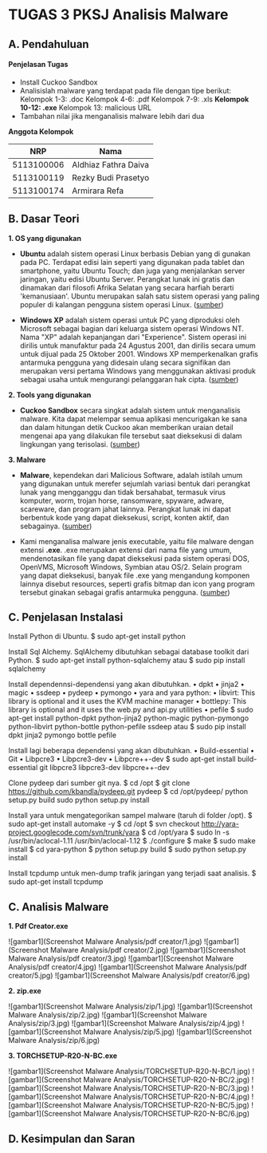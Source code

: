 # TUGAS 3 PKSJ Analisis Malware

## A. Pendahuluan

#### Penjelasan Tugas

* Install Cuckoo Sandbox
* Analisislah malware yang terdapat pada file dengan tipe berikut:
Kelompok 1-3: .doc
Kelompok 4-6: .pdf
Kelompok 7-9: .xls
**Kelompok 10-12: .exe**
Kelompok 13: malicious URL
* Tambahan nilai jika menganalisis malware lebih dari dua


**Anggota Kelompok**

| NRP         | Nama                 |
|-------------|----------------------|
| 5113100006  | Aldhiaz Fathra Daiva |
| 5113100119  | Rezky Budi Prasetyo  |
| 5113100174  | Armirara Refa        |


## B. Dasar Teori

**1. OS yang digunakan**

* **Ubuntu** adalah sistem operasi Linux berbasis Debian yang di gunakan pada PC. Terdapat edisi lain seperti yang digunakan pada tablet dan smartphone, yaitu  Ubuntu Touch; dan juga yang menjalankan server jaringan, yaitu edisi Ubuntu Server. Perangkat lunak ini gratis dan dinamakan dari filosofi Afrika Selatan yang secara harfiah berarti 'kemanusiaan'.  Ubuntu merupakan salah satu sistem operasi yang paling populer di kalangan pengguna sistem operasi Linux. ([sumber](https://en.m.wikipedia.org/wiki/Ubuntu_(operating_system)))

* **Windows XP** adalah sistem operasi untuk PC yang diproduksi oleh Microsoft sebagai bagian dari keluarga sistem operasi Windows NT. Nama "XP" adalah kepanjangan dari "Experience". Sistem operasi ini dirilis untuk manufaktur pada 24 Agustus 2001, dan dirilis secara umum untuk dijual pada 25 Oktober 2001. Windows XP memperkenalkan grafis antarmuka pengguna yang didesain ulang secara signifikan dan merupakan versi pertama Windows yang menggunakan aktivasi produk sebagai usaha untuk mengurangi pelanggaran hak cipta. ([sumber](https://en.m.wikipedia.org/wiki/Windows_XP))


**2. Tools yang digunakan**

* **Cuckoo Sandbox** secara singkat adalah sistem untuk menganalisis malware. Kita dapat melempar semua aplikasi mencurigakan ke sana dan dalam hitungan detik Cuckoo akan memberikan uraian detail mengenai apa yang dilakukan file tersebut saat dieksekusi di dalam lingkungan yang terisolasi. ([sumber](https://cuckoosandbox.org))

**3. Malware**

* **Malware**, kependekan dari Malicious Software, adalah istilah umum yang digunakan untuk merefer sejumlah variasi bentuk dari perangkat lunak yang mengganggu dan tidak bersahabat, termasuk virus komputer, worm, trojan horse, ransomware, spyware, adware, scareware, dan program jahat lainnya. Perangkat lunak ini dapat berbentuk kode yang dapat dieksekusi, script, konten aktif, dan sebagainya. ([sumber]())

* Kami menganalisa malware jenis executable, yaitu file malware dengan extensi **.exe**. .exe merupakan extensi dari nama file yang umum, mendenotasikan file yang dapat dieksekusi pada sistem operasi DOS, OpenVMS, Microsoft Windows, Symbian atau OS/2. Selain program yang dapat dieksekusi, banyak file .exe yang mengandung komponen lainnya disebut resources, seperti grafis bitmap dan icon yang program tersebut ginakan sebagai grafis antarmuka pengguna. ([sumber]())


## C. Penjelasan Instalasi

Install Python di Ubuntu.
$ sudo apt-get install python

Install Sql Alchemy. SqlAlchemy dibutuhkan sebagai database toolkit dari Python.
$ sudo apt-get install python-sqlalchemy
atau
$ sudo pip install sqlalchemy

Install dependennsi-dependensi yang akan dibutuhkan.
• dpkt
• jinja2
• magic
• ssdeep
• pydeep
• pymongo
• yara and yara python:
• libvirt: This library is optional and it uses the KVM machine manager
• bottlepy: This library is optional and it uses the web.py and api.py utilities
• pefile
$ sudo apt-get install python-dpkt python-jinja2 python-magic
python-pymongo python-libvirt python-bottle python-pefile ssdeep
atau
$ sudo pip install dpkt jinja2 pymongo bottle pefile

Install lagi beberapa dependensi yang akan dibutuhkan.
• Build-essential
• Git
• Libpcre3
• Libpcre3-dev
• Libpcre++-dev
$ sudo apt-get install build-essential git libpcre3 libpcre3-dev
libpcre++-dev

Clone pydeep dari sumber git nya.
$ cd /opt
$ git clone https://github.com/kbandla/pydeep.git pydeep
$ cd /opt/pydeep/
python setup.py build
sudo python setup.py install

Install yara untuk mengategorikan sampel malware (taruh di folder /opt).
$ sudo apt-get install automake -y
$ cd /opt
$ svn checkout http://yara-project.googlecode.com/svn/trunk/yara
$ cd /opt/yara
$ sudo ln -s /usr/bin/aclocal-1.11 /usr/bin/aclocal-1.12
$ ./configure
$ make
$ sudo make install
$ cd yara-python
$ python setup.py build
$ sudo python setup.py install

 Install tcpdump untuk men-dump trafik jaringan yang terjadi saat analisis.
 $ sudo apt-get install tcpdump

## C. Analisis Malware

**1. Pdf Creator.exe**

![gambar1](Screenshot Malware Analysis/pdf creator/1.jpg)
![gambar1](Screenshot Malware Analysis/pdf creator/2.jpg)
![gambar1](Screenshot Malware Analysis/pdf creator/3.jpg)
![gambar1](Screenshot Malware Analysis/pdf creator/4.jpg)
![gambar1](Screenshot Malware Analysis/pdf creator/5.jpg)
![gambar1](Screenshot Malware Analysis/pdf creator/6.jpg)

**2. zip.exe**

![gambar1](Screenshot Malware Analysis/zip/1.jpg)
![gambar1](Screenshot Malware Analysis/zip/2.jpg)
![gambar1](Screenshot Malware Analysis/zip/3.jpg)
![gambar1](Screenshot Malware Analysis/zip/4.jpg)
![gambar1](Screenshot Malware Analysis/zip/5.jpg)
![gambar1](Screenshot Malware Analysis/zip/6.jpg)

**3. TORCHSETUP-R20-N-BC.exe**

![gambar1](Screenshot Malware Analysis/TORCHSETUP-R20-N-BC/1.jpg)
![gambar1](Screenshot Malware Analysis/TORCHSETUP-R20-N-BC/2.jpg)
![gambar1](Screenshot Malware Analysis/TORCHSETUP-R20-N-BC/3.jpg)
![gambar1](Screenshot Malware Analysis/TORCHSETUP-R20-N-BC/4.jpg)
![gambar1](Screenshot Malware Analysis/TORCHSETUP-R20-N-BC/5.jpg)
![gambar1](Screenshot Malware Analysis/TORCHSETUP-R20-N-BC/6.jpg)

## D. Kesimpulan dan Saran